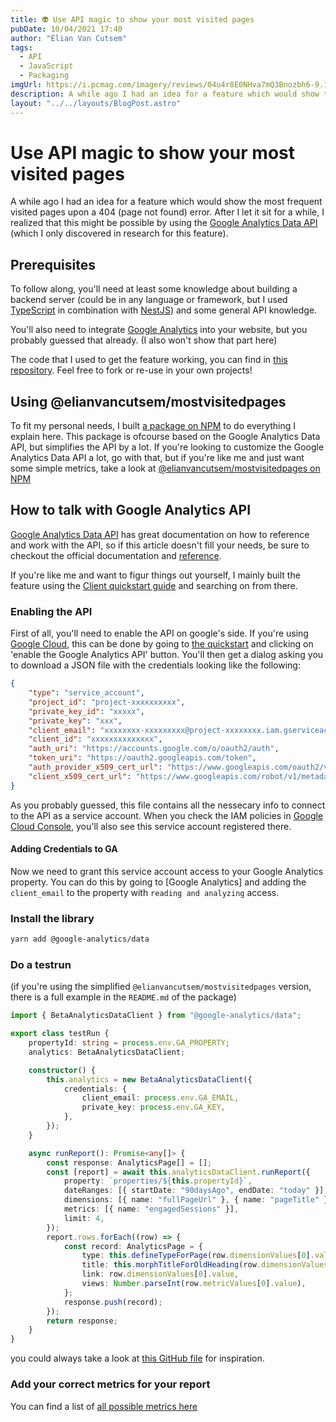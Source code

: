 ```yaml
---
title: 👽 Use API magic to show your most visited pages
pubDate: 10/04/2021 17:40
author: "Elian Van Cutsem"
tags:
  - API
  - JavaScript
  - Packaging
imgUrl: https://i.pcmag.com/imagery/reviews/04u4r8E0NHva7mQ3Bnozbh6-9.1569482850.fit_scale.size_760x427.jpg
description: A while ago I had an idea for a feature which would show the most frequent visited pages upon a 'page not found' error. After I let it sit for a while, I realized that this might be possible by using the Google Analytics API. Here's a guide.
layout: "../../layouts/BlogPost.astro"
---
```


# Use API magic to show your most visited pages

A while ago I had an idea for a feature which would show the most frequent visited pages upon a 404 (page not found) error. After I let it sit for a while, I realized that this might be possible by using the [Google Analytics Data API](https://developers.google.com/analytics) (which I only discovered in research for this feature).

## Prerequisites

To follow along, you'll need at least some knowledge about building a backend server (could be in any language or framework, but I used [TypeScript](https://www.typescriptlang.org/) in combination with [NestJS](https://nestjs.com/)) and some general API knowledge.

You'll also need to integrate [Google Analytics](https://analytics.google.com) into your website, but you probably guessed that already. (I also won't show that part here)

The code that I used to get the feature working, you can find in [this repository](https://github.com/eliancodes/ElianCodes-backend). Feel free to fork or re-use in your own projects!

## Using @elianvancutsem/mostvisitedpages

To fit my personal needs, I built [a package on NPM](https://www.npmjs.com/package/@elianvancutsem/mostvisitedpages) to do everything I explain here. This package is ofcourse based on the Google Analytics Data API, but simplifies the API by a lot. If you're looking to customize the Google Analytics Data API a lot, go with that, but if you're like me and just want some simple metrics, take a look at [@elianvancutsem/mostvisitedpages on NPM](https://www.npmjs.com/package/@elianvancutsem/mostvisitedpages)

## How to talk with Google Analytics API

[Google Analytics Data API](https://developers.google.com/analytics/devguides/reporting/data/v1) has great documentation on how to reference and work with the API, so if this article doesn't fill your needs, be sure to checkout the official documentation and [reference](https://developers.google.com/analytics/devguides/reporting/data/v1/rest/v1beta/properties/runReport).

If you're like me and want to figur things out yourself, I mainly built the feature using the [Client quickstart guide](https://developers.google.com/analytics/devguides/reporting/data/v1/quickstart-client-libraries) and searching on from there.

### Enabling the API

First of all, you'll need to enable the API on google's side. If you're using [Google Cloud](https://cloud.google.com), this can be done by going to [the quickstart](https://developers.google.com/analytics/devguides/reporting/data/v1/quickstart-client-libraries) and clicking on 'enable the Google Analytics API' button. You'll then get a dialog asking you to download a JSON file with the credentials looking like the following:

```json
{
	"type": "service_account",
	"project_id": "project-xxxxxxxxxx",
	"private_key_id": "xxxxx",
	"private_key": "xxx",
	"client_email": "xxxxxxxx-xxxxxxxxx@project-xxxxxxxx.iam.gserviceaccount.com",
	"client_id": "xxxxxxxxxxxxxx",
	"auth_uri": "https://accounts.google.com/o/oauth2/auth",
	"token_uri": "https://oauth2.googleapis.com/token",
	"auth_provider_x509_cert_url": "https://www.googleapis.com/oauth2/v1/certs",
	"client_x509_cert_url": "https://www.googleapis.com/robot/v1/metadata/x509/xxxxxxxxx-xxxxxxxxxx%project-xxxxxxxxx.iam.gserviceaccount.com"
}
```

As you probably guessed, this file contains all the nessecary info to connect to the API as a service account. When you check the IAM policies in [Google Cloud Console](https://console.cloud.google.com), you'll also see this service account registered there.

#### Adding Credentials to GA

Now we need to grant this service account access to your Google Analytics property. You can do this by going to [Google Analytics] and adding the `client_email` to the property with `reading and analyzing` access.

### Install the library

```bash
yarn add @google-analytics/data
```

### Do a testrun

(if you're using the simplified `@elianvancutsem/mostvisitedpages` version, there is a full example in the `README.md` of the package)

```ts
import { BetaAnalyticsDataClient } from "@google-analytics/data";

export class testRun {
	propertyId: string = process.env.GA_PROPERTY;
	analytics: BetaAnalyticsDataClient;

	constructor() {
		this.analytics = new BetaAnalyticsDataClient({
			credentials: {
				client_email: process.env.GA_EMAIL,
				private_key: process.env.GA_KEY,
			},
		});
	}

	async runReport(): Promise<any[]> {
		const response: AnalyticsPage[] = [];
		const [report] = await this.analyticsDataClient.runReport({
			property: `properties/${this.propertyId}`,
			dateRanges: [{ startDate: "90daysAgo", endDate: "today" }],
			dimensions: [{ name: "fullPageUrl" }, { name: "pageTitle" }],
			metrics: [{ name: "engagedSessions" }],
			limit: 4,
		});
		report.rows.forEach((row) => {
			const record: AnalyticsPage = {
				type: this.defineTypeForPage(row.dimensionValues[0].value),
				title: this.morphTitleForOldHeading(row.dimensionValues[1].value),
				link: row.dimensionValues[0].value,
				views: Number.parseInt(row.metricValues[0].value),
			};
			response.push(record);
		});
		return response;
	}
}
```

you could always take a look at [this GitHub file](https://github.com/eliancodes/ElianCodes-backend/blob/main/backend/src/analytics/analytics.service.ts) for inspiration.

### Add your correct metrics for your report

You can find a list of [all possible metrics here](https://developers.google.com/analytics/devguides/reporting/data/v1/api-schema#metrics)
